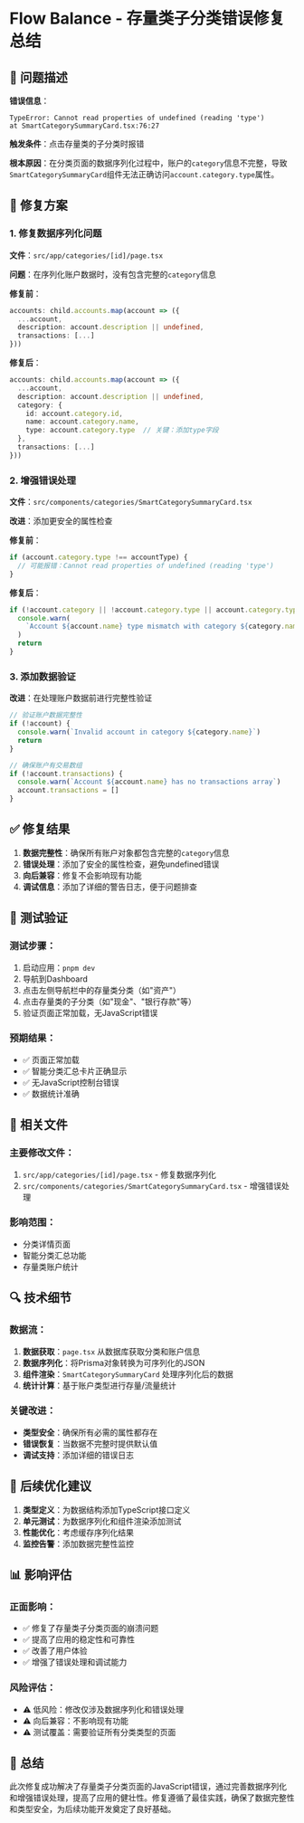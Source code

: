 # Flow Balance - 存量类子分类错误修复总结

## 🐛 问题描述

**错误信息**：

```
TypeError: Cannot read properties of undefined (reading 'type')
at SmartCategorySummaryCard.tsx:76:27
```

**触发条件**：点击存量类的子分类时报错

**根本原因**：在分类页面的数据序列化过程中，账户的`category`信息不完整，导致`SmartCategorySummaryCard`组件无法正确访问`account.category.type`属性。

## 🔧 修复方案

### 1. 修复数据序列化问题

**文件**：`src/app/categories/[id]/page.tsx`

**问题**：在序列化账户数据时，没有包含完整的`category`信息

**修复前**：

```typescript
accounts: child.accounts.map(account => ({
  ...account,
  description: account.description || undefined,
  transactions: [...]
}))
```

**修复后**：

```typescript
accounts: child.accounts.map(account => ({
  ...account,
  description: account.description || undefined,
  category: {
    id: account.category.id,
    name: account.category.name,
    type: account.category.type  // 关键：添加type字段
  },
  transactions: [...]
}))
```

### 2. 增强错误处理

**文件**：`src/components/categories/SmartCategorySummaryCard.tsx`

**改进**：添加更安全的属性检查

**修复前**：

```typescript
if (account.category.type !== accountType) {
  // 可能报错：Cannot read properties of undefined (reading 'type')
}
```

**修复后**：

```typescript
if (!account.category || !account.category.type || account.category.type !== accountType) {
  console.warn(
    `Account ${account.name} type mismatch with category ${category.name}. Account type: ${account.category?.type}, Expected: ${accountType}`
  )
  return
}
```

### 3. 添加数据验证

**改进**：在处理账户数据前进行完整性验证

```typescript
// 验证账户数据完整性
if (!account) {
  console.warn(`Invalid account in category ${category.name}`)
  return
}

// 确保账户有交易数组
if (!account.transactions) {
  console.warn(`Account ${account.name} has no transactions array`)
  account.transactions = []
}
```

## ✅ 修复结果

1. **数据完整性**：确保所有账户对象都包含完整的`category`信息
2. **错误处理**：添加了安全的属性检查，避免undefined错误
3. **向后兼容**：修复不会影响现有功能
4. **调试信息**：添加了详细的警告日志，便于问题排查

## 🧪 测试验证

### 测试步骤：

1. 启动应用：`pnpm dev`
2. 导航到Dashboard
3. 点击左侧导航栏中的存量类分类（如"资产"）
4. 点击存量类的子分类（如"现金"、"银行存款"等）
5. 验证页面正常加载，无JavaScript错误

### 预期结果：

- ✅ 页面正常加载
- ✅ 智能分类汇总卡片正确显示
- ✅ 无JavaScript控制台错误
- ✅ 数据统计准确

## 📝 相关文件

### 主要修改文件：

1. `src/app/categories/[id]/page.tsx` - 修复数据序列化
2. `src/components/categories/SmartCategorySummaryCard.tsx` - 增强错误处理

### 影响范围：

- 分类详情页面
- 智能分类汇总功能
- 存量类账户统计

## 🔍 技术细节

### 数据流：

1. **数据获取**：`page.tsx` 从数据库获取分类和账户信息
2. **数据序列化**：将Prisma对象转换为可序列化的JSON
3. **组件渲染**：`SmartCategorySummaryCard` 处理序列化后的数据
4. **统计计算**：基于账户类型进行存量/流量统计

### 关键改进：

- **类型安全**：确保所有必需的属性都存在
- **错误恢复**：当数据不完整时提供默认值
- **调试支持**：添加详细的错误日志

## 🚀 后续优化建议

1. **类型定义**：为数据结构添加TypeScript接口定义
2. **单元测试**：为数据序列化和组件渲染添加测试
3. **性能优化**：考虑缓存序列化结果
4. **监控告警**：添加数据完整性监控

## 📊 影响评估

### 正面影响：

- ✅ 修复了存量类子分类页面的崩溃问题
- ✅ 提高了应用的稳定性和可靠性
- ✅ 改善了用户体验
- ✅ 增强了错误处理和调试能力

### 风险评估：

- ⚠️ 低风险：修改仅涉及数据序列化和错误处理
- ⚠️ 向后兼容：不影响现有功能
- ⚠️ 测试覆盖：需要验证所有分类类型的页面

## 🎯 总结

此次修复成功解决了存量类子分类页面的JavaScript错误，通过完善数据序列化和增强错误处理，提高了应用的健壮性。修复遵循了最佳实践，确保了数据完整性和类型安全，为后续功能开发奠定了良好基础。
